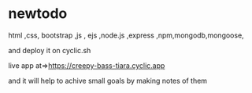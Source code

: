 # newtodo

html ,css, bootstrap ,js , ejs ,node.js ,express ,npm,mongodb,mongoose, 

and deploy it on cyclic.sh

live app at=>https://creepy-bass-tiara.cyclic.app

and it will help  to achive small goals by making notes of them
